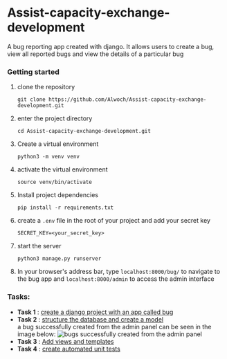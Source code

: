 # Assist-capacity-exchange-development
A bug reporting app created with django. It allows users to create a bug, view all reported bugs and view the details of a particular bug
### Getting started
1. clone the repository
   ```
   git clone https://github.com/Alwoch/Assist-capacity-exchange-development.git
   ```
2. enter the project directory
   ```
   cd Assist-capacity-exchange-development.git
   ```
3. Create a virtual environment
   ```
   python3 -m venv venv
   ```
4. activate the virtual environment
   ```
   source venv/bin/activate
   ```
5. Install project dependencies
   ```
   pip install -r requirements.txt
   ```
6. create a `.env` file in the root of your project and add your secret key
   ```
   SECRET_KEY=<your_secret_key>
   ```
7. start the server
   ```
   python3 manage.py runserver
   ```
8. In your browser's address bar, type `localhost:8000/bug/` to navigate to the bug app and `localhost:8000/admin` to access the admin interface

### Tasks:

- **Task 1** : [create a django project with an app called bug](https://github.com/Alwoch/Assist-capacity-exchange-development/tree/dfecaf12c4300dccf7c70729810726ebdad34530)
- **Task 2** : [structure the database and create a model](https://github.com/Alwoch/Assist-capacity-exchange-development/pull/5) </br>
  a bug successfully created from the admin panel can be seen in the image below:
  ![bugs successfully created from the admin panel](https://github.com/Alwoch/Assist-capacity-exchange-development/assets/83899148/b01f8e35-c498-488c-803f-25068bbe7bb8)
- **Task 3** : [Add views and templates](https://github.com/Alwoch/Assist-capacity-exchange-development/pull/2)
- **Task 4** : [create automated unit tests](https://github.com/Alwoch/Assist-capacity-exchange-development/commit/dae9765f7348a1d816fe6f7f0656a505f0ba08fa)

